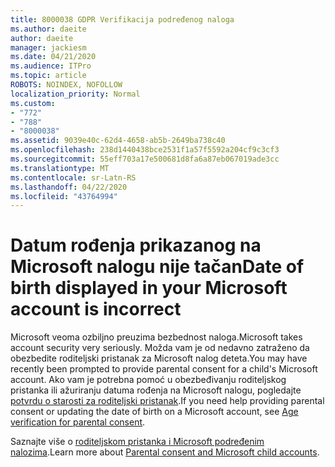 ```yaml
---
title: 8000038 GDPR Verifikacija podređenog naloga
ms.author: daeite
author: daeite
manager: jackiesm
ms.date: 04/21/2020
ms.audience: ITPro
ms.topic: article
ROBOTS: NOINDEX, NOFOLLOW
localization_priority: Normal
ms.custom:
- "772"
- "788"
- "8000038"
ms.assetid: 9039e40c-62d4-4658-ab5b-2649ba738c40
ms.openlocfilehash: 238d1440438bce2531f1a57f5592a204cf9c3cf3
ms.sourcegitcommit: 55eff703a17e500681d8fa6a87eb067019ade3cc
ms.translationtype: MT
ms.contentlocale: sr-Latn-RS
ms.lasthandoff: 04/22/2020
ms.locfileid: "43764994"
---
```

# <a name="date-of-birth-displayed-in-your-microsoft-account-is-incorrect"></a><span data-ttu-id="32a16-102">Datum rođenja prikazanog na Microsoft nalogu nije tačan</span><span class="sxs-lookup"><span data-stu-id="32a16-102">Date of birth displayed in your Microsoft account is incorrect</span></span>

<span data-ttu-id="32a16-103">Microsoft veoma ozbiljno preuzima bezbednost naloga.</span><span class="sxs-lookup"><span data-stu-id="32a16-103">Microsoft takes account security very seriously.</span></span> <span data-ttu-id="32a16-104">Možda vam je od nedavno zatraženo da obezbedite roditeljski pristanak za Microsoft nalog deteta.</span><span class="sxs-lookup"><span data-stu-id="32a16-104">You may have recently been prompted to provide parental consent for a child's Microsoft account.</span></span> <span data-ttu-id="32a16-105">Ako vam je potrebna pomoć u obezbeđivanju roditeljskog pristanka ili ažuriranju datuma rođenja na Microsoft nalogu, pogledajte [potvrdu o starosti za roditeljski pristanak](https://go.microsoft.com/fwlink/p/?linkid=874364).</span><span class="sxs-lookup"><span data-stu-id="32a16-105">If you need help providing parental consent or updating the date of birth on a Microsoft account, see [Age verification for parental consent](https://go.microsoft.com/fwlink/p/?linkid=874364).</span></span>
  
<span data-ttu-id="32a16-106">Saznajte više o [roditeljskom pristanka i Microsoft podređenim nalozima](https://go.microsoft.com/fwlink/p/?linkid=874365).</span><span class="sxs-lookup"><span data-stu-id="32a16-106">Learn more about [Parental consent and Microsoft child accounts](https://go.microsoft.com/fwlink/p/?linkid=874365).</span></span>
  